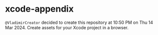 # xcode-appendix
`@VladimirCreator` decided to create this repository at 10:50 PM on Thu 14 Mar 2024. Create assets for your Xcode project in a browser.
